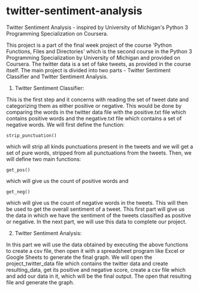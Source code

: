 # twitter-sentiment-analysis
Twitter Sentiment Analysis - inspired by University of Michigan's Python 3 Programming Specialization on Coursera.

This project is a part of the final week project of the course 'Python Functions, Files and Directories' which is the second course in the Python 3 Programming Specialization by University of Michigan and provided on Coursera. The twitter data is a set of fake tweets, as provided in the course itself. The main project is divided into two parts - Twitter Sentiment Classifier and Twitter Sentiment Analysis.

   1. Twitter Sentiment Classifier:
   
This is the first step and it concerns with reading the set of tweet date and categorizing them as either positive or negative. This would be done by comparing the words in the twitter data file with the positive.txt file which contains positive words and the negative.txt file which contains a set of negative words. We will first define the function: 

    strip_punctuation() 
which will strip all kinds punctuations present in the tweets and we will get a set of pure words, stripped from all punctuations from the tweets. Then, we will define two main functions:
    
    get_pos()
which will give us the count of positive words and

    get_neg()
which will give us the count of negative words in the tweets. This will then be used to get the overall sentiment of a tweet. This first part will give us the data in which we have the sentiment of the tweets classified as positive or negative. In the next part, we will use this data to complete our project. 

   2. Twitter Sentiment Analysis:
   
In this part we will use the data obtained by executing the above functions to create a csv file, then open it with a spreadsheet program like Excel or Google Sheets to generate the final graph. We will open the project_twitter_data file which contains the twitter data and create resulting_data, get its positive and negative score, create a csv file which and add our data in it, which will be the final output. The open that resulting file and generate the graph.

    

